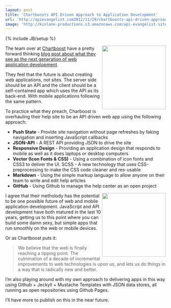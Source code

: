 ```yaml
---
layout: post
title: 'Chartboosts API Driven Approach to Application Development'
url: 'http://apievangelist.com2012/11/29/chartboosts-api-driven-approach-to-application-development/'
image: 'http://kinlane-productions.s3.amazonaws.com/api-evangelist-site/blog/Chartboost-Logo.png'
---
```

{% include JB/setup %}
<p>
     <a href="http://chartboost.com" target="_blank"><img src="https://s3.amazonaws.com/kinlane-productions/api-evangelist/chartboost/Chartboost-Logo.png"  width="200" align="right" /></a>
</p>
<p>
     The team over at <a href="http://chartboost.com" target="_blank">Chartboost</a> have a pretty forward thinking <a href="http://blog.chartboost.com/post/36221629171/web-3-0-help-site?hn">blog post about what they see as the next generation of web application development</a>.
</p>
<p>
     They feel that the future is about creating web applications, not sites. The server side should be an API and the client should be a self-contained app which uses the API as its back-end. With mobile applications following the same pattern.
</p>
<p>
     To practice what they preach, Charboost is overhauling their help site to be an API driven web app using the following approach:
</p>
<ul >
     <li>
          <strong>Push State</strong> - Provide site navigation without page refreshes by faking navigation and inserting JavaScript callbacks
     </li>
     <li>
          <strong>JSON-API</strong> - A REST API providing JSON to drive the site
     </li>
     <li>
          <strong>Responsive Design</strong> - Providing an application design that responds to mobile as well as it does laptops or desktop computers
     </li>
     <li>
          <strong>Vector (Icon Fonts &amp; CSS)</strong> - Using a combination of icon fonts and CSS3 to deliver the UI. SCSS - A new technology that uses CSS-preprocessing to make the CSS code cleaner and res-usable
     </li>
     <li>
          <strong>Markdown</strong> - Using the simple markup language to allow anyone on their team to write and edit help articles
     </li>
     <li>
          <strong>GitHub</strong> - Using Github to manage the help center as an open project
     </li>
</ul>
<p>
     <a href="http://chartboost.com" target="_blank"><img src="https://s3.amazonaws.com/kinlane-productions/api-evangelist/chartboost/Chartboost-Help-Center-Screenshot.png"  width="200" align="right" /></a>
</p>
<p>
     I agree that their metholody has the potential to be one possible future of web and mobile application development. JavaScript and API development have both matured in the last 10 years, getting us to this point where you can build some damn sexy, but simple apps that run smoothly on the web or mobile devices.  
</p>
<p>
     Or as Chartboost puts it:
</p>
<blockquote>
     We believe that the web is finally reaching a tipping point. The culmination of a decade of incremental improvements to web technologies is upon us, and lets us do things in a way that is radically new and better.
</blockquote>
<p>
     I’m also playing around with my own approach to delivering apps in this way using Github + Jeckyll + Mustache Templates with JSON data stores, all running as open repositories using Github Pages.
</p>
<p>
     I’ll have more to publish on this in the near future.
</p>
